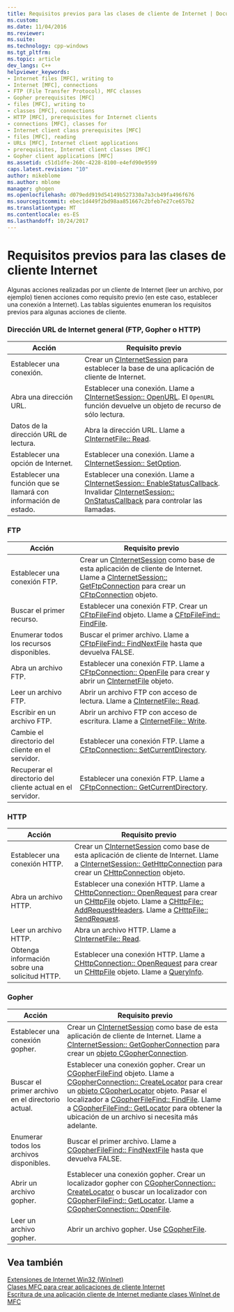 ```yaml
---
title: Requisitos previos para las clases de cliente de Internet | Documentos de Microsoft
ms.custom: 
ms.date: 11/04/2016
ms.reviewer: 
ms.suite: 
ms.technology: cpp-windows
ms.tgt_pltfrm: 
ms.topic: article
dev_langs: C++
helpviewer_keywords:
- Internet files [MFC], writing to
- Internet [MFC], connections
- FTP (File Transfer Protocol), MFC classes
- Gopher prerequisites [MFC]
- files [MFC], writing to
- classes [MFC], connections
- HTTP [MFC], prerequisites for Internet clients
- connections [MFC], classes for
- Internet client class prerequisites [MFC]
- files [MFC], reading
- URLs [MFC], Internet client applications
- prerequisites, Internet client classes [MFC]
- Gopher client applications [MFC]
ms.assetid: c51d1dfe-260c-4228-8100-e4efd90e9599
caps.latest.revision: "10"
author: mikeblome
ms.author: mblome
manager: ghogen
ms.openlocfilehash: d079edd919d54149b527330a7a3cb49fa496f676
ms.sourcegitcommit: ebec1d449f2bd98aa851667c2bfeb7e27ce657b2
ms.translationtype: MT
ms.contentlocale: es-ES
ms.lasthandoff: 10/24/2017
---
```

# <a name="prerequisites-for-internet-client-classes"></a>Requisitos previos para las clases de cliente Internet
Algunas acciones realizadas por un cliente de Internet (leer un archivo, por ejemplo) tienen acciones como requisito previo (en este caso, establecer una conexión a Internet). Las tablas siguientes enumeran los requisitos previos para algunas acciones de cliente.  
  
### <a name="general-internet-url-ftp-gopher-or-http"></a>Dirección URL de Internet general (FTP, Gopher o HTTP)  
  
|Acción|Requisito previo|  
|------------|------------------|  
|Establecer una conexión.|Crear un [CInternetSession](../mfc/reference/cinternetsession-class.md) para establecer la base de una aplicación de cliente de Internet.|  
|Abra una dirección URL.|Establecer una conexión. Llame a [CInternetSession:: OpenURL](../mfc/reference/cinternetsession-class.md#openurl). El `OpenURL` función devuelve un objeto de recurso de sólo lectura.|  
|Datos de la dirección URL de lectura.|Abra la dirección URL. Llame a [CInternetFile:: Read](../mfc/reference/cinternetfile-class.md#read).|  
|Establecer una opción de Internet.|Establecer una conexión. Llame a [CInternetSession:: SetOption](../mfc/reference/cinternetsession-class.md#setoption).|  
|Establecer una función que se llamará con información de estado.|Establecer una conexión. Llame a [CInternetSession:: EnableStatusCallback](../mfc/reference/cinternetsession-class.md#enablestatuscallback). Invalidar [CInternetSession:: OnStatusCallback](../mfc/reference/cinternetsession-class.md#onstatuscallback) para controlar las llamadas.|  
  
### <a name="ftp"></a>FTP  
  
|Acción|Requisito previo|  
|------------|------------------|  
|Establecer una conexión FTP.|Crear un [CInternetSession](../mfc/reference/cinternetsession-class.md) como base de esta aplicación de cliente de Internet. Llame a [CInternetSession:: GetFtpConnection](../mfc/reference/cinternetsession-class.md#getftpconnection) para crear un [CFtpConnection](../mfc/reference/cftpconnection-class.md) objeto.|  
|Buscar el primer recurso.|Establecer una conexión FTP. Crear un [CFtpFileFind](../mfc/reference/cftpfilefind-class.md) objeto. Llame a [CFtpFileFind:: FindFile](../mfc/reference/cftpfilefind-class.md#findfile).|  
|Enumerar todos los recursos disponibles.|Buscar el primer archivo. Llame a [CFtpFileFind:: FindNextFile](../mfc/reference/cftpfilefind-class.md#findnextfile) hasta que devuelva FALSE.|  
|Abra un archivo FTP.|Establecer una conexión FTP. Llame a [CFtpConnection:: OpenFile](../mfc/reference/cftpconnection-class.md#openfile) para crear y abrir un [CInternetFile](../mfc/reference/cinternetfile-class.md) objeto.|  
|Leer un archivo FTP.|Abrir un archivo FTP con acceso de lectura. Llame a [CInternetFile:: Read](../mfc/reference/cinternetfile-class.md#read).|  
|Escribir en un archivo FTP.|Abrir un archivo FTP con acceso de escritura. Llame a [CInternetFile:: Write](../mfc/reference/cinternetfile-class.md#write).|  
|Cambie el directorio del cliente en el servidor.|Establecer una conexión FTP. Llame a [CFtpConnection:: SetCurrentDirectory](../mfc/reference/cftpconnection-class.md#setcurrentdirectory).|  
|Recuperar el directorio del cliente actual en el servidor.|Establecer una conexión FTP. Llame a [CFtpConnection:: GetCurrentDirectory](../mfc/reference/cftpconnection-class.md#getcurrentdirectory).|  
  
### <a name="http"></a>HTTP  
  
|Acción|Requisito previo|  
|------------|------------------|  
|Establecer una conexión HTTP.|Crear un [CInternetSession](../mfc/reference/cinternetsession-class.md) como base de esta aplicación de cliente de Internet. Llame a [CInternetSession:: GetHttpConnection](../mfc/reference/cinternetsession-class.md#gethttpconnection) para crear un [CHttpConnection](../mfc/reference/chttpconnection-class.md) objeto.|  
|Abra un archivo HTTP.|Establecer una conexión HTTP. Llame a [CHttpConnection:: OpenRequest](../mfc/reference/chttpconnection-class.md#openrequest) para crear un [CHttpFile](../mfc/reference/chttpfile-class.md) objeto. Llame a [CHttpFile:: AddRequestHeaders](../mfc/reference/chttpfile-class.md#addrequestheaders). Llame a [CHttpFile:: SendRequest](../mfc/reference/chttpfile-class.md#sendrequest).|  
|Leer un archivo HTTP.|Abra un archivo HTTP. Llame a [CInternetFile:: Read](../mfc/reference/cinternetfile-class.md#read).|  
|Obtenga información sobre una solicitud HTTP.|Establecer una conexión HTTP. Llame a [CHttpConnection:: OpenRequest](../mfc/reference/chttpconnection-class.md#openrequest) para crear un [CHttpFile](../mfc/reference/chttpfile-class.md) objeto. Llame a [QueryInfo](../mfc/reference/chttpfile-class.md#queryinfo).|  
  
### <a name="gopher"></a>Gopher  
  
|Acción|Requisito previo|  
|------------|------------------|  
|Establecer una conexión gopher.|Crear un [CInternetSession](../mfc/reference/cinternetsession-class.md) como base de esta aplicación de cliente de Internet. Llame a [CInternetSession:: GetGopherConnection](../mfc/reference/cinternetsession-class.md#getgopherconnection) para crear un [objeto CGopherConnection](../mfc/reference/cgopherconnection-class.md).|  
|Buscar el primer archivo en el directorio actual.|Establecer una conexión gopher. Crear un [CGopherFileFind](../mfc/reference/cgopherfilefind-class.md) objeto. Llame a [CGopherConnection:: CreateLocator](../mfc/reference/cgopherconnection-class.md#createlocator) para crear un [objeto CGopherLocator](../mfc/reference/cgopherlocator-class.md) objeto. Pasar el localizador a [CGopherFileFind:: FindFile](../mfc/reference/cgopherfilefind-class.md#findfile). Llame a [CGopherFileFind:: GetLocator](../mfc/reference/cgopherfilefind-class.md#getlocator) para obtener la ubicación de un archivo si necesita más adelante.|  
|Enumerar todos los archivos disponibles.|Buscar el primer archivo. Llame a [CGopherFileFind:: FindNextFile](../mfc/reference/cgopherfilefind-class.md#findnextfile) hasta que devuelva FALSE.|  
|Abrir un archivo gopher.|Establecer una conexión gopher. Crear un localizador gopher con [CGopherConnection:: CreateLocator](../mfc/reference/cgopherconnection-class.md#createlocator) o buscar un localizador con [CGopherFileFind:: GetLocator](../mfc/reference/cgopherfilefind-class.md#getlocator). Llame a [CGopherConnection:: OpenFile](../mfc/reference/cgopherconnection-class.md#openfile).|  
|Leer un archivo gopher.|Abrir un archivo gopher. Use [CGopherFile](../mfc/reference/cgopherfile-class.md).|  
  
## <a name="see-also"></a>Vea también  
 [Extensiones de Internet Win32 (WinInet)](../mfc/win32-internet-extensions-wininet.md)   
 [Clases MFC para crear aplicaciones de cliente Internet](../mfc/mfc-classes-for-creating-internet-client-applications.md)   
 [Escritura de una aplicación cliente de Internet mediante clases WinInet de MFC](../mfc/writing-an-internet-client-application-using-mfc-wininet-classes.md)
